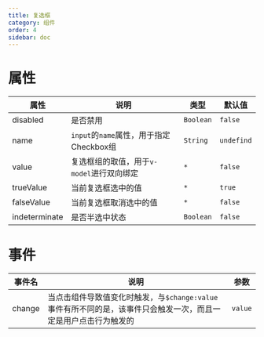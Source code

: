 ```yaml
---
title: 复选框
category: 组件
order: 4
sidebar: doc
---
```


# 属性

| 属性 | 说明 | 类型 | 默认值 |
| --- | --- | --- | --- |
| disabled | 是否禁用 | `Boolean` | `false` |
| name | `input`的`name`属性，用于指定Checkbox组 | `String` | `undefind` |
| value | 复选框组的取值，用于`v-model`进行双向绑定 | `*` | `false` |
| trueValue | 当前复选框选中的值 | `*` | `true` |
| falseValue | 当前复选框取消选中的值 | `*` | `false` |
| indeterminate | 是否半选中状态 | `Boolean` | `false` |

# 事件

| 事件名 | 说明 | 参数 |
| --- | --- | --- |
| change | 当点击组件导致值变化时触发，与`$change:value`事件有所不同的是，该事件只会触发一次，而且一定是用户点击行为触发的 | `value` |
